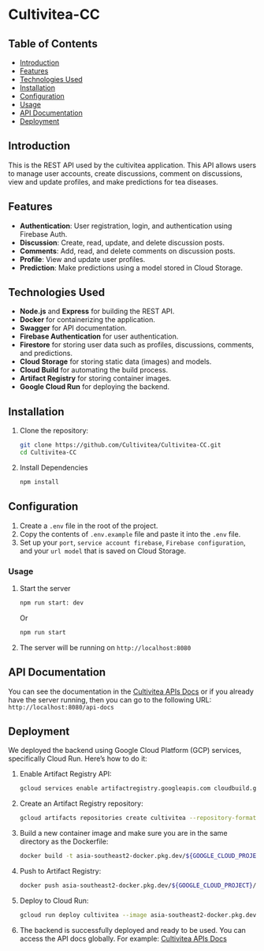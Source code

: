 # Cultivitea-CC

## Table of Contents
- [Introduction](#introduction)
- [Features](#features)
- [Technologies Used](#technologies-used)
- [Installation](#installation)
- [Configuration](#configuration)
- [Usage](#usage)
- [API Documentation](#api-documentation)
- [Deployment](#deployment)

## Introduction
This is the REST API used by the cultivitea application. This API allows users to manage user accounts, create discussions, comment on discussions, view and update profiles, and make predictions for tea diseases.

## Features
- **Authentication**: User registration, login, and authentication using Firebase Auth.
- **Discussion**: Create, read, update, and delete discussion posts.
- **Comments**: Add, read, and delete comments on discussion posts.
- **Profile**: View and update user profiles.
- **Prediction**: Make predictions using a model stored in Cloud Storage.

## Technologies Used
- **Node.js** and **Express** for building the REST API.
- **Docker** for containerizing the application.
- **Swagger** for API documentation.
- **Firebase Authentication** for user authentication.
- **Firestore** for storing user data such as profiles, discussions, comments, and predictions.
- **Cloud Storage** for storing static data (images) and models.
- **Cloud Build** for automating the build process.
- **Artifact Registry** for storing container images.
- **Google Cloud Run** for deploying the backend.


## Installation
1. Clone the repository:
   ```bash
   git clone https://github.com/Cultivitea/Cultivitea-CC.git
   cd Cultivitea-CC
   ```
2. Install Dependencies
    ```bash
    npm install
    ```

## Configuration
1. Create a `.env` file in the root of the project.
2. Copy the contents of `.env.example` file and paste it into the `.env` file.
3. Set up your `port`, `service account firebase`, `Firebase configuration`, and your `url model` that is saved on Cloud Storage.

### Usage
1. Start the server
    ```bash
    npm run start: dev
    ```
    Or
    ```bash
    npm run start
    ```

2. The server will be running on `http://localhost:8080`

## API Documentation
You can see the documentation in the [Cultivitea APIs Docs](https://cultivitea-hokwvb2y5q-et.a.run.app/api-docs/) or if you already have the server running, then you can go to the following URL: `http://localhost:8080/api-docs`

## Deployment
We deployed the backend using Google Cloud Platform (GCP) services, specifically Cloud Run. Here’s how to do it:

1. Enable Artifact Registry API:
    ```bash
    gcloud services enable artifactregistry.googleapis.com cloudbuild.googleapis.com run.googleapis.com
    ```


2. Create an Artifact Registry repository:
    ```bash
    gcloud artifacts repositories create cultivitea --repository-format=docker --location=asia-southeast2 --async
    ```

3. Build a new container image and make sure you are in the same directory as the Dockerfile:
    ```bash
    docker build -t asia-southeast2-docker.pkg.dev/${GOOGLE_CLOUD_PROJECT}/cultivitea/cultivitea:1.0.0 .
    ```

4. Push to Artifact Registry:
    ```bash
    docker push asia-southeast2-docker.pkg.dev/${GOOGLE_CLOUD_PROJECT}/cultivitea/cultivitea:1.0.0
    ```

5. Deploy to Cloud Run:
      ```bash
   gcloud run deploy cultivitea --image asia-southeast2-docker.pkg.dev/${GOOGLE_CLOUD_PROJECT}/cultivitea/cultivitea:1.0.0 --platform managed --region asia-southeast2 --set-env-vars PORT=8080,MODEL_URL=your_model_url_here

6. The backend is successfully deployed and ready to be used. You can access the API docs globally. For example: [Cultivitea APIs Docs](https://cultivitea-hokwvb2y5q-et.a.run.app/api-docs/) 





